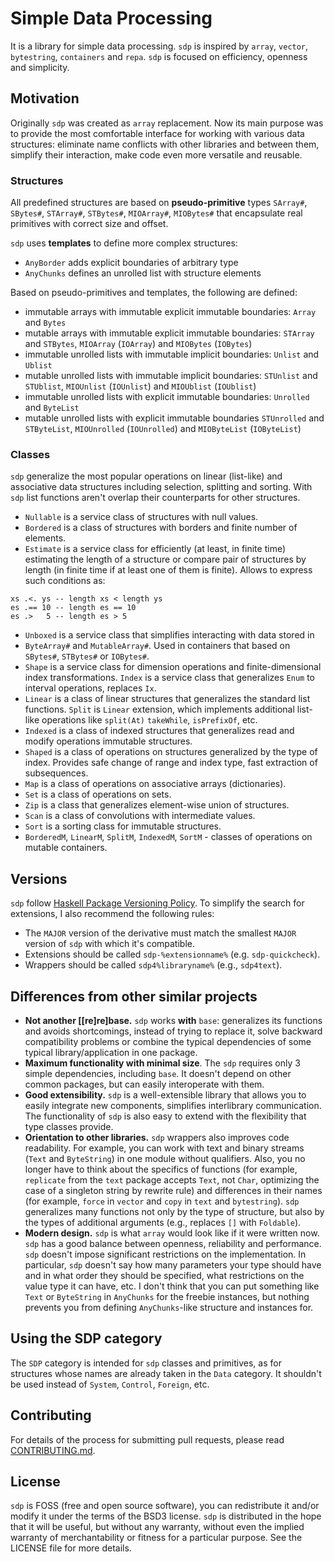 # Simple Data Processing

It is a library for simple data processing. `sdp` is inspired by `array`,
`vector`, `bytestring`, `containers` and `repa`. `sdp` is focused on efficiency,
openness and simplicity.

## Motivation

Originally `sdp` was created as `array` replacement. Now its main purpose was to
provide the most comfortable interface for working with various data structures:
eliminate name conflicts with other libraries and between them, simplify their
interaction, make code even more versatile and reusable.

### Structures

All predefined structures are based on **pseudo-primitive** types `SArray#`,
`SBytes#`, `STArray#`, `STBytes#`, `MIOArray#`, `MIOBytes#` that encapsulate
real primitives with correct size and offset.

`sdp` uses **templates** to define more complex structures:
* `AnyBorder` adds explicit boundaries of arbitrary type
* `AnyChunks` defines an unrolled list with structure elements

Based on pseudo-primitives and templates, the following are defined:
* immutable arrays with immutable explicit immutable boundaries: `Array` and
`Bytes`
* mutable arrays with immutable explicit immutable boundaries: `STArray` and
`STBytes`, `MIOArray` (`IOArray`) and `MIOBytes` (`IOBytes`)
* immutable unrolled lists with immutable implicit boundaries: `Unlist` and
`Ublist`
* mutable unrolled lists with immutable implicit boundaries: `STUnlist` and
`STUblist`, `MIOUnlist` (`IOUnlist`) and `MIOUblist` (`IOUblist`)
* immutable unrolled lists with explicit immutable boundaries: `Unrolled` and
`ByteList`
* mutable unrolled lists with explicit immutable boundaries `STUnrolled` and
`STByteList`, `MIOUnrolled` (`IOUnrolled`) and `MIOByteList` (`IOByteList`)

### Classes

`sdp` generalize the most popular operations on linear (list-like) and
associative data structures including selection, splitting and sorting. With
`sdp` list functions aren't overlap their counterparts for other structures.

* `Nullable` is a service class of structures with null values.
* `Bordered` is a class of structures with borders and finite number of elements.
* `Estimate` is a service class for efficiently (at least, in finite time)
estimating the length of a structure or compare pair of structures by length (in
finite time if at least one of them is finite). Allows to express such
conditions as:
```
xs .<. ys -- length xs < length ys
es .== 10 -- length es == 10
es .>   5 -- length es > 5
```
* `Unboxed` is a service class that simplifies interacting with data stored in
* `ByteArray#` and `MutableArray#`. Used in containers that based on `SBytes#`,
`STBytes#` or `IOBytes#`.
* `Shape` is a service class for dimension operations and finite-dimensional
index transformations. `Index` is a service class that generalizes `Enum` to
interval operations, replaces `Ix`.
* `Linear` is a class of linear structures that generalizes the standard list
functions. `Split` is `Linear` extension, which implements additional list-like
operations like `split(At)` `takeWhile`, `isPrefixOf`, etc.
* `Indexed` is a class of indexed structures that generalizes read and modify
operations immutable structures.
* `Shaped` is a class of operations on structures generalized by the type of
index. Provides safe change of range and index type, fast extraction of
subsequences.
* `Map` is a class of operations on associative arrays (dictionaries).
* `Set` is a class of operations on sets.
* `Zip` is a class that generalizes element-wise union of structures.
* `Scan` is a class of convolutions with intermediate values.
* `Sort` is a sorting class for immutable structures.
* `BorderedM`, `LinearM`, `SplitM`, `IndexedM`, `SortM` - classes of operations
on mutable containers.

## Versions

`sdp` follow [Haskell Package Versioning Policy](https://pvp.haskell.org). To
simplify the search for extensions, I also recommend the following rules:
* The `MAJOR` version of the derivative must match the smallest `MAJOR` version
of `sdp` with which it's compatible.
* Extensions should be called `sdp-%extensionname%` (e.g. `sdp-quickcheck`).
* Wrappers should be called `sdp4%libraryname%` (e.g., `sdp4text`).

## Differences from other similar projects

* **Not another [[re]re]base.** `sdp` works **with** `base`: generalizes its
functions and avoids shortcomings, instead of trying to replace it, solve
backward compatibility problems or combine the typical dependencies of some
typical library/application in one package.
* **Maximum functionality with minimal size**. The `sdp` requires only 3 simple
dependencies, including `base`. It doesn't depend on other common packages, but
can easily interoperate with them.
* **Good extensibility.** `sdp` is a well-extensible library that allows you to
easily integrate new components, simplifies interlibrary communication. The
functionality of `sdp` is also easy to extend with the flexibility that type
classes provide.
* **Orientation to other libraries.** `sdp` wrappers also improves code
readability. For example, you can work with text and binary streams (`Text` and
`ByteString`) in one module without qualifiers. Also, you no longer have to
think about the specifics of functions (for example, `replicate` from the `text`
package accepts `Text`, not `Char`, optimizing the case of a singleton string by
rewrite rule) and differences in their names (for example, `force` in `vector`
and `copy` in `text` and `bytestring`). `sdp` generalizes many functions not
only by the type of structure, but also by the types of additional arguments
(e.g., replaces `[]` with `Foldable`).
* **Modern design.** `sdp` is what `array` would look like if it were written
now. `sdp` has a good balance between openness, reliability and performance.
`sdp` doesn't impose significant restrictions on the implementation. In
particular, `sdp` doesn't say how many parameters your type should have and in
what order they should be specified, what restrictions on the value type it can
have, etc. I don't think that you can put something like `Text` or `ByteString`
in `AnyChunks` for the freebie instances, but nothing prevents you from defining
`AnyChunks`-like structure and instances for.

## Using the SDP category

The `SDP` category is intended for `sdp` classes and primitives, as for
structures whose names are already taken in the `Data` category. It shouldn't be
used instead of `System`, `Control`, `Foreign`, etc.

## Contributing
For details of the process for submitting pull requests, please read
[CONTRIBUTING.md](https://github.com/andreymulik/sdp/blob/master/CONTRIBUTING.md).

## License
`sdp` is FOSS (free and open source software), you can redistribute it and/or
modify it under the terms of the BSD3 license. `sdp` is distributed in the hope
that it will be useful, but without any warranty, without even the implied
warranty of merchantability or fitness for a particular purpose. See the LICENSE
file for more details.

